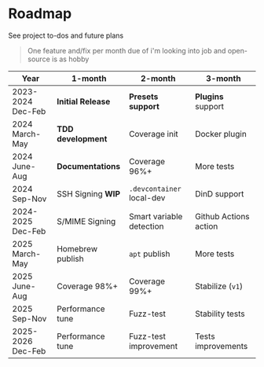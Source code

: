 # Roadmap

See project to-dos and future plans

> One feature and/fix per month due of i'm looking into job and open-source is as hobby

| Year              | 1-month             | 2-month                   | 3-month               |
| ----------------- | ------------------- | ------------------------- | --------------------- |
| 2023-2024 Dec-Feb | **Initial Release** | **Presets support**       | **Plugins** support   |
| 2024 March-May    | **TDD development** | Coverage init             | Docker plugin         |
| 2024 June-Aug     | **Documentations**  | Coverage 96%+             | More tests            |
| 2024 Sep-Nov      | SSH Signing **WIP** | `.devcontainer` local-dev | DinD support          |
| 2024-2025 Dec-Feb | S/MIME Signing      | Smart variable detection  | Github Actions action |
| 2025 March-May    | Homebrew publish    | `apt` publish             | More tests            |
| 2025 June-Aug     | Coverage 98%+       | Coverage 99%+             | Stabilize (`v1`)      |
| 2025 Sep-Nov      | Performance tune    | Fuzz-test                 | Stability tests       |
| 2025-2026 Dec-Feb | Performance tune    | Fuzz-test improvement     | Tests improvements    |
